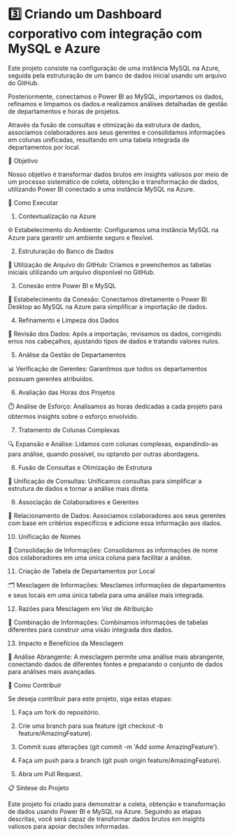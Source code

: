 # 3️⃣ Criando um Dashboard corporativo com integração com MySQL e Azure

Este projeto consiste na configuração de uma instância MySQL na Azure, seguida pela estruturação de um banco de dados inicial usando um arquivo do GitHub. 

Posteriormente, conectamos o Power BI ao MySQL, importamos os dados, refinamos e limpamos os dados.e realizamos análises detalhadas de gestão de departamentos e horas de projetos.

Através da fusão de consultas e otimização da estrutura de dados, associamos colaboradores aos seus gerentes e consolidamos informações em colunas unificadas, resultando em uma tabela integrada de departamentos por local.

🎯 Objetivo 

Nosso objetivo é transformar dados brutos em insights valiosos por meio de um processo sistemático de coleta, obtenção e transformação de dados, utilizando Power BI conectado a uma instância MySQL na Azure.

📝 Como Executar 

1. Contextualização na Azure

🌐 Estabelecimento do Ambiente: Configuramos uma instância MySQL na Azure para garantir um ambiente seguro e flexível.

2. Estruturação do Banco de Dados

📁 Utilização de Arquivo do GitHub: Criamos e preenchemos as tabelas iniciais utilizando um arquivo disponível no GitHub.

3. Conexão entre Power BI e MySQL

🔗 Estabelecimento da Conexão: Conectamos diretamente o Power BI Desktop ao MySQL na Azure para simplificar a importação de dados.

4. Refinamento e Limpeza dos Dados

🧹 Revisão dos Dados: Após a importação, revisamos os dados, corrigindo erros nos cabeçalhos, ajustando tipos de dados e tratando valores nulos.

5. Análise da Gestão de Departamentos

📊 Verificação de Gerentes: Garantimos que todos os departamentos possuam gerentes atribuídos.

6. Avaliação das Horas dos Projetos

⏱️ Análise de Esforço: Analisamos as horas dedicadas a cada projeto para obtermos insights sobre o esforço envolvido.

7. Tratamento de Colunas Complexas

🔍 Expansão e Análise: Lidamos com colunas complexas, expandindo-as para análise, quando possível, ou optando por outras abordagens.

8. Fusão de Consultas e Otimização de Estrutura

🔄 Unificação de Consultas: Unificamos consultas para simplificar a estrutura de dados e tornar a análise mais direta.

9. Associação de Colaboradores e Gerentes

👫 Relacionamento de Dados: Associamos colaboradores aos seus gerentes com base em critérios específicos e adicione essa informação aos dados.

10. Unificação de Nomes

📝 Consolidação de Informações: Consolidamos as informações de nome dos colaboradores em uma única coluna para facilitar a análise.

11. Criação de Tabela de Departamentos por Local

🗂️ Mesclagem de Informações: Mesclamos informações de departamentos e seus locais em uma única tabela para uma análise mais integrada.

12. Razões para Mesclagem em Vez de Atribuição

🤝 Combinação de Informações: Combinamos informações de tabelas diferentes para construir uma visão integrada dos dados.

13. Impacto e Benefícios da Mesclagem

🌟 Análise Abrangente: A mesclagem permite uma análise mais abrangente, conectando dados de diferentes fontes e preparando o conjunto de dados para análises mais avançadas.

🤝 Como Contribuir 

Se deseja contribuir para este projeto, siga estas etapas:

1. Faça um fork do repositório.

2. Crie uma branch para sua feature (git checkout -b feature/AmazingFeature).

3. Commit suas alterações (git commit -m 'Add some AmazingFeature').

4. Faça um push para a branch (git push origin feature/AmazingFeature).

5. Abra um Pull Request.

📋 Síntese do Projeto

Este projeto foi criado para demonstrar a coleta, obtenção e transformação de dados usando Power BI e MySQL na Azure. Seguindo as etapas descritas, você será capaz de transformar dados brutos em insights valiosos para apoiar decisões informadas.
